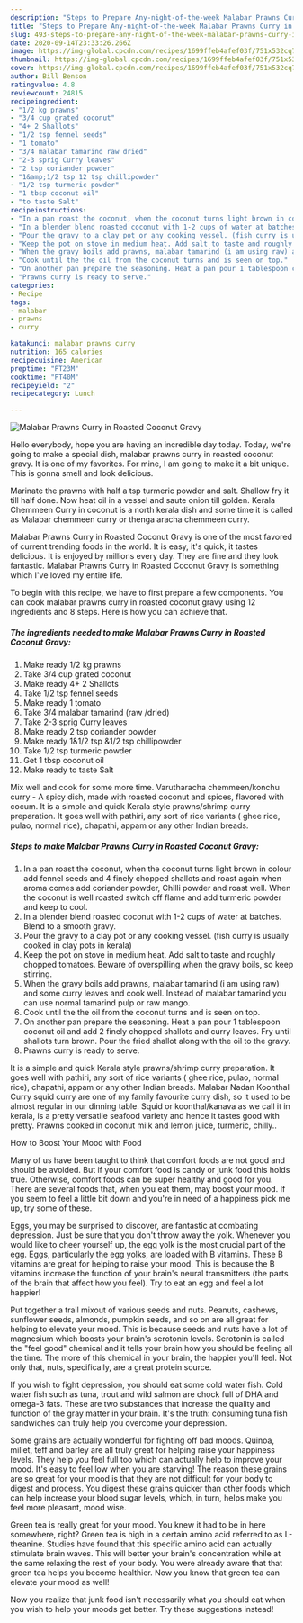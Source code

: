 ```yaml
---
description: "Steps to Prepare Any-night-of-the-week Malabar Prawns Curry in Roasted Coconut Gravy"
title: "Steps to Prepare Any-night-of-the-week Malabar Prawns Curry in Roasted Coconut Gravy"
slug: 493-steps-to-prepare-any-night-of-the-week-malabar-prawns-curry-in-roasted-coconut-gravy
date: 2020-09-14T23:33:26.266Z
image: https://img-global.cpcdn.com/recipes/1699ffeb4afef03f/751x532cq70/malabar-prawns-curry-in-roasted-coconut-gravy-recipe-main-photo.jpg
thumbnail: https://img-global.cpcdn.com/recipes/1699ffeb4afef03f/751x532cq70/malabar-prawns-curry-in-roasted-coconut-gravy-recipe-main-photo.jpg
cover: https://img-global.cpcdn.com/recipes/1699ffeb4afef03f/751x532cq70/malabar-prawns-curry-in-roasted-coconut-gravy-recipe-main-photo.jpg
author: Bill Benson
ratingvalue: 4.8
reviewcount: 24815
recipeingredient:
- "1/2 kg prawns"
- "3/4 cup grated coconut"
- "4+ 2 Shallots"
- "1/2 tsp fennel seeds"
- "1 tomato"
- "3/4 malabar tamarind raw dried"
- "2-3 sprig Curry leaves"
- "2 tsp coriander powder"
- "1&amp;1/2 tsp 12 tsp chillipowder"
- "1/2 tsp turmeric powder"
- "1 tbsp coconut oil"
- "to taste Salt"
recipeinstructions:
- "In a pan roast the coconut, when the coconut turns light brown in colour add fennel seeds and 4 finely chopped shallots and roast again when aroma comes add coriander powder, Chilli powder and roast well. When the coconut is well roasted switch off flame and add turmeric powder and keep to cool."
- "In a blender blend roasted coconut with 1-2 cups of water at batches. Blend to a smooth gravy."
- "Pour the gravy to a clay pot or any cooking vessel. (fish curry is usually cooked in clay pots in kerala)"
- "Keep the pot on stove in medium heat. Add salt to taste and roughly chopped tomatoes. Beware of overspilling when the gravy boils, so keep stirring."
- "When the gravy boils add prawns, malabar tamarind (i am using raw) and some curry leaves and cook well. Instead of malabar tamarind you can use normal tamarind pulp or raw mango."
- "Cook until the the oil from the coconut turns and is seen on top."
- "On another pan prepare the seasoning. Heat a pan pour 1 tablespoon coconut oil and add 2 finely chopped shallots and curry leaves. Fry until shallots turn brown. Pour the fried shallot along with the oil to the gravy."
- "Prawns curry is ready to serve."
categories:
- Recipe
tags:
- malabar
- prawns
- curry

katakunci: malabar prawns curry 
nutrition: 165 calories
recipecuisine: American
preptime: "PT23M"
cooktime: "PT40M"
recipeyield: "2"
recipecategory: Lunch

---
```



![Malabar Prawns Curry in Roasted Coconut Gravy](https://img-global.cpcdn.com/recipes/1699ffeb4afef03f/751x532cq70/malabar-prawns-curry-in-roasted-coconut-gravy-recipe-main-photo.jpg)

Hello everybody, hope you are having an incredible day today. Today, we're going to make a special dish, malabar prawns curry in roasted coconut gravy. It is one of my favorites. For mine, I am going to make it a bit unique. This is gonna smell and look delicious.

Marinate the prawns with half a tsp turmeric powder and salt. Shallow fry it till half done. Now heat oil in a vessel and saute onion till golden. Kerala Chemmeen Curry in coconut is a north kerala dish and some time it is called as Malabar chemmeen curry or thenga aracha chemmeen curry.

Malabar Prawns Curry in Roasted Coconut Gravy is one of the most favored of current trending foods in the world. It is easy, it's quick, it tastes delicious. It is enjoyed by millions every day. They are fine and they look fantastic. Malabar Prawns Curry in Roasted Coconut Gravy is something which I've loved my entire life.


To begin with this recipe, we have to first prepare a few components. You can cook malabar prawns curry in roasted coconut gravy using 12 ingredients and 8 steps. Here is how you can achieve that.

<!--inarticleads1-->

##### The ingredients needed to make Malabar Prawns Curry in Roasted Coconut Gravy:

1. Make ready 1/2 kg prawns
1. Take 3/4 cup grated coconut
1. Make ready 4+ 2 Shallots
1. Take 1/2 tsp fennel seeds
1. Make ready 1 tomato
1. Take 3/4 malabar tamarind (raw /dried)
1. Take 2-3 sprig Curry leaves
1. Make ready 2 tsp coriander powder
1. Make ready 1&amp;1/2 tsp &amp;1/2 tsp chillipowder
1. Take 1/2 tsp turmeric powder
1. Get 1 tbsp coconut oil
1. Make ready to taste Salt


Mix well and cook for some more time. Varutharacha chemmeen/konchu curry - A spicy dish, made with roasted coconut and spices, flavored with cocum. It is a simple and quick Kerala style prawns/shrimp curry preparation. It goes well with pathiri, any sort of rice variants ( ghee rice, pulao, normal rice), chapathi, appam or any other Indian breads. 

<!--inarticleads2-->

##### Steps to make Malabar Prawns Curry in Roasted Coconut Gravy:

1. In a pan roast the coconut, when the coconut turns light brown in colour add fennel seeds and 4 finely chopped shallots and roast again when aroma comes add coriander powder, Chilli powder and roast well. When the coconut is well roasted switch off flame and add turmeric powder and keep to cool.
1. In a blender blend roasted coconut with 1-2 cups of water at batches. Blend to a smooth gravy.
1. Pour the gravy to a clay pot or any cooking vessel. (fish curry is usually cooked in clay pots in kerala)
1. Keep the pot on stove in medium heat. Add salt to taste and roughly chopped tomatoes. Beware of overspilling when the gravy boils, so keep stirring.
1. When the gravy boils add prawns, malabar tamarind (i am using raw) and some curry leaves and cook well. Instead of malabar tamarind you can use normal tamarind pulp or raw mango.
1. Cook until the the oil from the coconut turns and is seen on top.
1. On another pan prepare the seasoning. Heat a pan pour 1 tablespoon coconut oil and add 2 finely chopped shallots and curry leaves. Fry until shallots turn brown. Pour the fried shallot along with the oil to the gravy.
1. Prawns curry is ready to serve.


It is a simple and quick Kerala style prawns/shrimp curry preparation. It goes well with pathiri, any sort of rice variants ( ghee rice, pulao, normal rice), chapathi, appam or any other Indian breads. Malabar Nadan Koonthal Curry squid curry are one of my family favourite curry dish, so it used to be almost regular in our dinning table. Squid or koonthal/kanava as we call it in kerala, is a pretty versatile seafood variety and hence it tastes good with pretty. Prawns cooked in coconut milk and lemon juice, turmeric, chilly.. 

How to Boost Your Mood with Food


Many of us have been taught to think that comfort foods are not good and should be avoided. But if your comfort food is candy or junk food this holds true. Otherwise, comfort foods can be super healthy and good for you. There are several foods that, when you eat them, may boost your mood. If you seem to feel a little bit down and you're in need of a happiness pick me up, try some of these.

Eggs, you may be surprised to discover, are fantastic at combating depression. Just be sure that you don't throw away the yolk. Whenever you would like to cheer yourself up, the egg yolk is the most crucial part of the egg. Eggs, particularly the egg yolks, are loaded with B vitamins. These B vitamins are great for helping to raise your mood. This is because the B vitamins increase the function of your brain's neural transmitters (the parts of the brain that affect how you feel). Try to eat an egg and feel a lot happier!

Put together a trail mixout of various seeds and nuts. Peanuts, cashews, sunflower seeds, almonds, pumpkin seeds, and so on are all great for helping to elevate your mood. This is because seeds and nuts have a lot of magnesium which boosts your brain's serotonin levels. Serotonin is called the "feel good" chemical and it tells your brain how you should be feeling all the time. The more of this chemical in your brain, the happier you'll feel. Not only that, nuts, specifically, are a great protein source.

If you wish to fight depression, you should eat some cold water fish. Cold water fish such as tuna, trout and wild salmon are chock full of DHA and omega-3 fats. These are two substances that increase the quality and function of the gray matter in your brain. It's the truth: consuming tuna fish sandwiches can truly help you overcome your depression. 

Some grains are actually wonderful for fighting off bad moods. Quinoa, millet, teff and barley are all truly great for helping raise your happiness levels. They help you feel full too which can actually help to improve your mood. It's easy to feel low when you are starving! The reason these grains are so great for your mood is that they are not difficult for your body to digest and process. You digest these grains quicker than other foods which can help increase your blood sugar levels, which, in turn, helps make you feel more pleasant, mood wise.

Green tea is really great for your mood. You knew it had to be in here somewhere, right? Green tea is high in a certain amino acid referred to as L-theanine. Studies have found that this specific amino acid can actually stimulate brain waves. This will better your brain's concentration while at the same relaxing the rest of your body. You were already aware that that green tea helps you become healthier. Now you know that green tea can elevate your mood as well!

Now you realize that junk food isn't necessarily what you should eat when you wish to help your moods get better. Try  these suggestions  instead!

